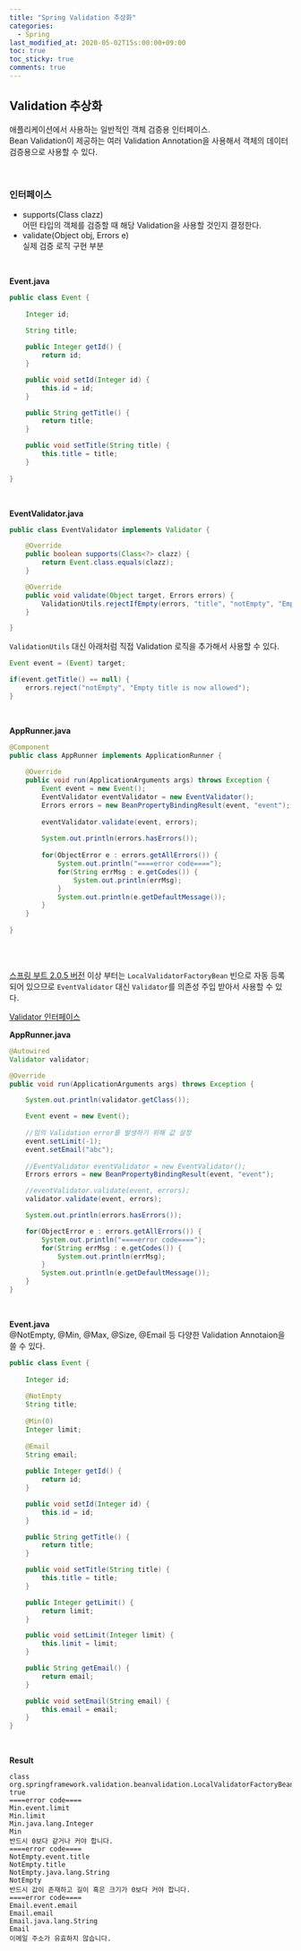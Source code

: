 ```yaml
---
title: "Spring Validation 추상화"
categories:
  - Spring
last_modified_at: 2020-05-02T15s:00:00+09:00
toc: true
toc_sticky: true
comments: true
---
```


## Validation 추상화

애플리케이션에서 사용하는 일반적인 객체 검증용 인터페이스.    
Bean Validation이 제공하는 여러 Validation Annotation을 사용해서 객체의 데이터 검증용으로 사용할 수 있다.    

<br/> 

### 인터페이스

- supports(Class clazz)    
  어떤 타입의 객체를 검증할 때 해당 Validation을 사용할 것인지 결정한다.
- validate(Object obj, Errors e)     
  실제 검증 로직 구현 부분

<br/>

**Event.java**

```java
public class Event {
	
	Integer id;
	
	String title;

	public Integer getId() {
		return id;
	}

	public void setId(Integer id) {
		this.id = id;
	}

	public String getTitle() {
		return title;
	}

	public void setTitle(String title) {
		this.title = title;
	}
	
}
```

<br/>

**EventValidator.java**

```java
public class EventValidator implements Validator {

	@Override
	public boolean supports(Class<?> clazz) {
		return Event.class.equals(clazz);
	}

	@Override
	public void validate(Object target, Errors errors) {
		ValidationUtils.rejectIfEmpty(errors, "title", "notEmpty", "Empty title is now allowed");
	}

}
```

`ValidationUtils` 대신 아래처럼 직접 Validation 로직을 추가해서 사용할 수 있다.

```java
Event event = (Event) target;

if(event.getTitle() == null) {
    errors.reject("notEmpty", "Empty title is now allowed");
}
```

<br/>

**AppRunner.java**

```java
@Component
public class AppRunner implements ApplicationRunner {
	
    @Override
	public void run(ApplicationArguments args) throws Exception {
		Event event = new Event();
		EventValidator eventValidator = new EventValidator();
		Errors errors = new BeanPropertyBindingResult(event, "event");
		
		eventValidator.validate(event, errors);
		
		System.out.println(errors.hasErrors());
	
		for(ObjectError e : errors.getAllErrors()) {
			System.out.println("====error code====");
			for(String errMsg : e.getCodes()) {
				System.out.println(errMsg);
			}
			System.out.println(e.getDefaultMessage());
		}
	}
    
}
```

<br/>

<br/>

<u>스프링 부트 2.0.5 버전</u> 이상 부터는 `LocalValidatorFactoryBean` 빈으로 자동 등록되어 있으므로 `EventValidator` 대신 `Validator`를 의존성 주입 받아서 사용할 수 있다.        

[Validator 인터페이스](https://docs.spring.io/spring/docs/current/javadoc-api/org/springframework/validation/Validator.html)

**AppRunner.java**    

```java
@Autowired
Validator validator;

@Override
public void run(ApplicationArguments args) throws Exception {

    System.out.println(validator.getClass());

    Event event = new Event();
    
    //임의 Validation error를 발생하기 위해 값 설정
    event.setLimit(-1);
	event.setEmail("abc");
    
    //EventValidator eventValidator = new EventValidator();
    Errors errors = new BeanPropertyBindingResult(event, "event");

    //eventValidator.validate(event, errors);
    validator.validate(event, errors);

    System.out.println(errors.hasErrors());

    for(ObjectError e : errors.getAllErrors()) {
		System.out.println("====error code====");
        for(String errMsg : e.getCodes()) {
            System.out.println(errMsg);
        }
        System.out.println(e.getDefaultMessage());
    }
}
```

<br/>

**Event.java**    
@NotEmpty, @Min, @Max, @Size, @Email 등 다양한 Validation Annotaion을 쓸 수 있다.

```java
public class Event {
	
	Integer id;
	
	@NotEmpty
	String title;
	
	@Min(0)
	Integer limit;
	
	@Email
	String email;
	
	public Integer getId() {
		return id;
	}

	public void setId(Integer id) {
		this.id = id;
	}

	public String getTitle() {
		return title;
	}

	public void setTitle(String title) {
		this.title = title;
	}

	public Integer getLimit() {
		return limit;
	}

	public void setLimit(Integer limit) {
		this.limit = limit;
	}

	public String getEmail() {
		return email;
	}

	public void setEmail(String email) {
		this.email = email;
	}
}
```

<br/>

**Result**

```text
class org.springframework.validation.beanvalidation.LocalValidatorFactoryBean
true
====error code====
Min.event.limit
Min.limit
Min.java.lang.Integer
Min
반드시 0보다 같거나 커야 합니다.
====error code====
NotEmpty.event.title
NotEmpty.title
NotEmpty.java.lang.String
NotEmpty
반드시 값이 존재하고 길이 혹은 크기가 0보다 커야 합니다.
====error code====
Email.event.email
Email.email
Email.java.lang.String
Email
이메일 주소가 유효하지 않습니다.
```



